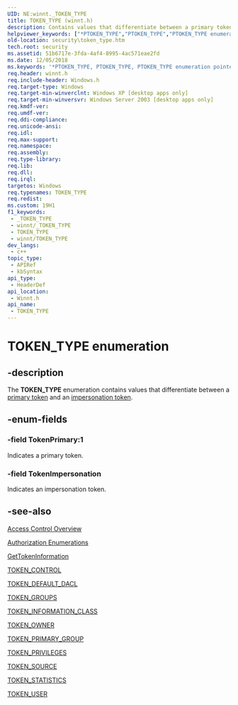 ```yaml
---
UID: NE:winnt._TOKEN_TYPE
title: TOKEN_TYPE (winnt.h)
description: Contains values that differentiate between a primary token and an impersonation token.
helpviewer_keywords: ["*PTOKEN_TYPE","PTOKEN_TYPE","PTOKEN_TYPE enumeration pointer [Security]","TOKEN_TYPE","TOKEN_TYPE enumeration [Security]","TokenImpersonation","TokenPrimary","_win32_token_type_str","security.token_type","winnt/PTOKEN_TYPE","winnt/TOKEN_TYPE","winnt/TokenImpersonation","winnt/TokenPrimary"]
old-location: security\token_type.htm
tech.root: security
ms.assetid: 51b6717e-3fda-4af4-8995-4ac571eae2fd
ms.date: 12/05/2018
ms.keywords: '*PTOKEN_TYPE, PTOKEN_TYPE, PTOKEN_TYPE enumeration pointer [Security], TOKEN_TYPE, TOKEN_TYPE enumeration [Security], TokenImpersonation, TokenPrimary, _win32_token_type_str, security.token_type, winnt/PTOKEN_TYPE, winnt/TOKEN_TYPE, winnt/TokenImpersonation, winnt/TokenPrimary'
req.header: winnt.h
req.include-header: Windows.h
req.target-type: Windows
req.target-min-winverclnt: Windows XP [desktop apps only]
req.target-min-winversvr: Windows Server 2003 [desktop apps only]
req.kmdf-ver: 
req.umdf-ver: 
req.ddi-compliance: 
req.unicode-ansi: 
req.idl: 
req.max-support: 
req.namespace: 
req.assembly: 
req.type-library: 
req.lib: 
req.dll: 
req.irql: 
targetos: Windows
req.typenames: TOKEN_TYPE
req.redist: 
ms.custom: 19H1
f1_keywords:
 - _TOKEN_TYPE
 - winnt/_TOKEN_TYPE
 - TOKEN_TYPE
 - winnt/TOKEN_TYPE
dev_langs:
 - c++
topic_type:
 - APIRef
 - kbSyntax
api_type:
 - HeaderDef
api_location:
 - Winnt.h
api_name:
 - TOKEN_TYPE
---
```


# TOKEN_TYPE enumeration


## -description

The <b>TOKEN_TYPE</b> enumeration contains values that differentiate between a <a href="/windows/desktop/SecGloss/p-gly">primary token</a> and an <a href="/windows/desktop/SecGloss/i-gly">impersonation token</a>.

## -enum-fields

### -field TokenPrimary:1

Indicates a primary token.

### -field TokenImpersonation

Indicates an impersonation token.

## -see-also

<a href="/windows/desktop/SecAuthZ/access-control">Access Control Overview</a>



<a href="/windows/desktop/SecAuthZ/authorization-enumerations">Authorization Enumerations</a>



<a href="/windows/desktop/api/securitybaseapi/nf-securitybaseapi-gettokeninformation">GetTokenInformation</a>



<a href="/windows/desktop/api/winnt/ns-winnt-token_control">TOKEN_CONTROL</a>



<a href="/windows/desktop/api/winnt/ns-winnt-token_default_dacl">TOKEN_DEFAULT_DACL</a>



<a href="/windows/desktop/api/winnt/ns-winnt-token_groups">TOKEN_GROUPS</a>



<a href="/windows/desktop/api/winnt/ne-winnt-token_information_class">TOKEN_INFORMATION_CLASS</a>



<a href="/windows/desktop/api/winnt/ns-winnt-token_owner">TOKEN_OWNER</a>



<a href="/windows/desktop/api/winnt/ns-winnt-token_primary_group">TOKEN_PRIMARY_GROUP</a>



<a href="/windows/desktop/api/winnt/ns-winnt-token_privileges">TOKEN_PRIVILEGES</a>



<a href="/windows/desktop/api/winnt/ns-winnt-token_source">TOKEN_SOURCE</a>



<a href="/windows/desktop/api/winnt/ns-winnt-token_statistics">TOKEN_STATISTICS</a>



<a href="/windows/desktop/api/winnt/ns-winnt-token_user">TOKEN_USER</a>
